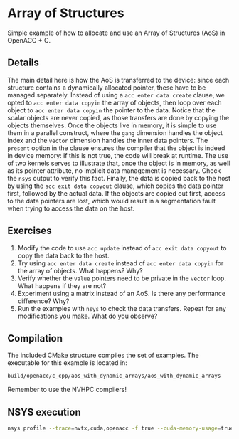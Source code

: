 # Array of Structures

Simple example of how to allocate and use an Array of Structures (AoS) in OpenACC + C.

## Details

The main detail here is how the AoS is transferred to the device: since each structure contains a dynamically allocated pointer, these have to be managed separately. Instead of using a `acc enter data create` clause, we opted to `acc enter data copyin` the array of objects, then loop over each object to `acc enter data copyin` the pointer to the data. Notice that the scalar objects are never copied, as those transfers are done by copying the objects themselves.
Once the objects live in memory, it is simple to use them in a parallel construct, where the `gang` dimension handles the object index and the `vector` dimension handles the inner data pointers. The `present` option in the clause ensures the compiler that the object is indeed in device memory: if this is not true, the code will break at runtime.
The use of two kernels serves to illustrate that, once the object is in memory, as well as its pointer attribute, no implicit data management is necessary. Check the `nsys` output to verify this fact.
Finally, the data is copied back to the host by using the `acc exit data copyout` clause, which copies the data pointer first, followed by the actual data. If the objects are copied out first, access to the data pointers are lost, which would result in a segmentation fault when trying to access the data on the host.

## Exercises

1. Modify the code to use `acc update` instead of `acc exit data copyout` to copy the data back to the host.
2. Try using `acc enter data create` instead of `acc enter data copyin` for the array of objects. What happens? Why?
3. Verify whether the `value` pointers need to be private in the `vector` loop. What happens if they are not?
4. Experiment using a matrix instead of an AoS. Is there any performance difference? Why?
5. Run the examples with `nsys` to check the data transfers. Repeat for any modifications you make. What do you observe?

## Compilation

The included CMake structure compiles the set of examples. The executable for this example is located in:

```bash
build/openacc/c_cpp/aos_with_dynamic_arrays/aos_with_dynamic_arrays
```

Remember to use the NVHPC compilers!

## NSYS execution

```bash
nsys profile --trace=nvtx,cuda,openacc -f true --cuda-memory-usage=true -o [reportName] ./build/openacc/c_cpp/aos_with_dynamic_arrays/aos_with_dynamic_arrays
```